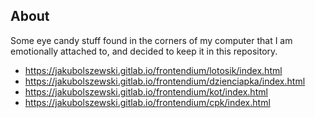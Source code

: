 
## About

Some eye candy stuff found in the corners of my computer that I am emotionally attached to, and decided to keep it in this repository.

- https://jakubolszewski.gitlab.io/frontendium/lotosik/index.html
- https://jakubolszewski.gitlab.io/frontendium/dzienciapka/index.html
- https://jakubolszewski.gitlab.io/frontendium/kot/index.html
- https://jakubolszewski.gitlab.io/frontendium/cpk/index.html